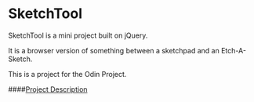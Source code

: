 # SketchTool
SketchTool is a mini project built on jQuery. 

It is a browser version of something between a sketchpad and an Etch-A-Sketch.

This is a project for the Odin Project.


####[Project Description](http://www.theodinproject.com/web-development-101/javascript-and-jquery?ref=lnav)